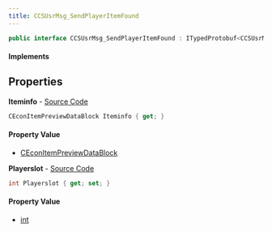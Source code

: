 ```yaml
---
title: CCSUsrMsg_SendPlayerItemFound
---
```


```csharp
public interface CCSUsrMsg_SendPlayerItemFound : ITypedProtobuf<CCSUsrMsg_SendPlayerItemFound>, INativeHandle, INetMessage<CCSUsrMsg_SendPlayerItemFound>, IDisposable
```

#### Implements

## Properties

**Iteminfo** - [Source Code](https://github.com/swiftly-solution/swiftlys2/blob/master/managed/src/SwiftlyS2.Generated/Protobufs/Interfaces/CCSUsrMsg_SendPlayerItemFound.cs#L18)

```csharp
CEconItemPreviewDataBlock Iteminfo { get; }
```

#### Property Value

- [CEconItemPreviewDataBlock](/docs/api/shared/protobufdefinitions/ceconitempreviewdatablock)

**Playerslot** - [Source Code](https://github.com/swiftly-solution/swiftlys2/blob/master/managed/src/SwiftlyS2.Generated/Protobufs/Interfaces/CCSUsrMsg_SendPlayerItemFound.cs#L21)

```csharp
int Playerslot { get; set; }
```

#### Property Value

- [int](https://learn.microsoft.com/dotnet/api/system.int32)

